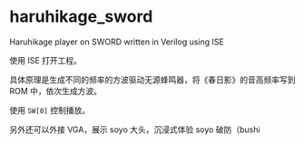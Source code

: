 # haruhikage_sword

Haruhikage player on SWORD written in Verilog using ISE

使用 ISE 打开工程。

具体原理是生成不同的频率的方波驱动无源蜂鸣器，将《春日影》的音高频率写到 ROM 中，依次生成方波。

使用 `SW[0]` 控制播放。

另外还可以外接 VGA，展示 soyo 大头，沉浸式体验 soyo 破防（bushi
